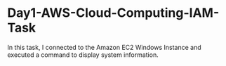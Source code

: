 # Day1-AWS-Cloud-Computing-IAM-Task
In this task, I connected to the Amazon EC2 Windows Instance and executed a command to display system information.
